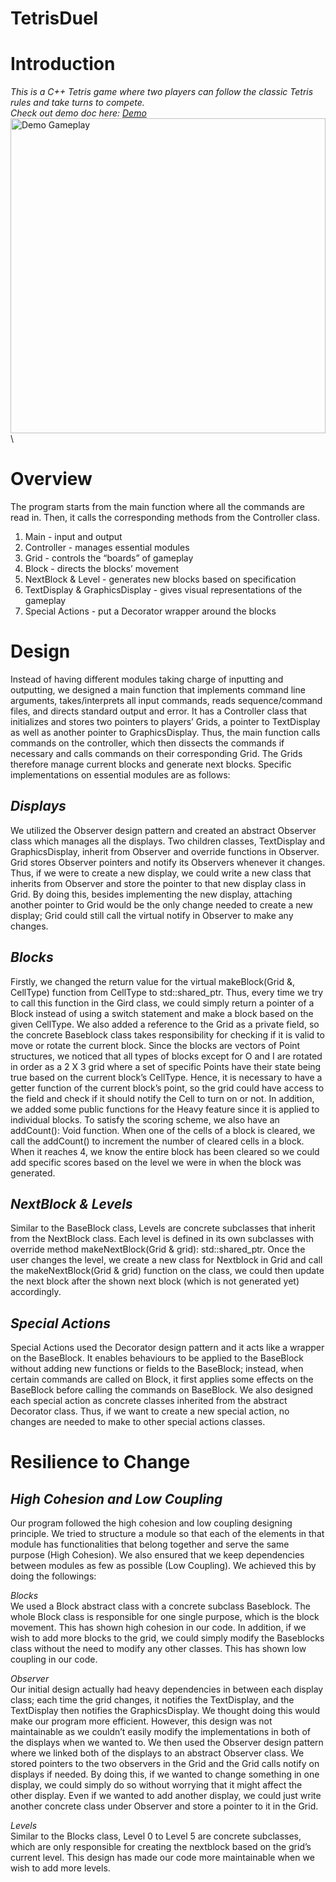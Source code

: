 
# TetrisDuel

# Introduction
*This is a C++ Tetris game where two players can follow the classic Tetris rules and take turns to compete.* \
*Check out demo doc here: [Demo](https://github.com/ChengyuJin/Biquadris/files/9595888/Demo.1.pdf)*
<img width="504" alt="Demo Gameplay" src="https://user-images.githubusercontent.com/85118325/190941889-b3c4eb75-134a-4edf-9900-bec44808edf5.png">\

# Overview
The program starts from the main function where all the commands are read in. Then, it calls the corresponding methods from the Controller class.  

1. Main - input and output
2. Controller - manages essential modules
3. Grid - controls the “boards” of gameplay
4. Block - directs the blocks’ movement
5. NextBlock & Level -  generates new blocks based on specification
6. TextDisplay & GraphicsDisplay - gives visual representations of the gameplay 
7. Special Actions - put a Decorator wrapper around the blocks


# Design
Instead of having different modules taking charge of inputting and outputting, we designed a main function that implements command line arguments, takes/interprets all input commands, reads sequence/command files, and directs standard output and error. It has a Controller class that initializes and stores two pointers to players’ Grids, a pointer to TextDisplay as well as another pointer to GraphicsDisplay. Thus, the main function calls commands on the controller, which then dissects the commands if necessary and calls commands on their corresponding Grid. The Grids therefore manage current blocks and generate next blocks. Specific implementations on essential modules are as follows:

## *Displays*
We utilized the Observer design pattern and created an abstract Observer class which manages all the displays. Two children classes, TextDisplay and GraphicsDisplay, inherit from Observer and override functions in Observer. Grid stores Observer pointers and notify its Observers whenever it changes. 
Thus, if we were to create a new display, we could write a new class that inherits from Observer and store the pointer to that new display class in Grid. By doing this, besides implementing the new display, attaching another pointer to Grid would be the only change needed to create a new display; Grid could still call the virtual notify in Observer to make any changes.


## *Blocks*
Firstly, we changed the return value for the virtual makeBlock(Grid &, CellType) function from CellType to std::shared_ptr<Block>. Thus, every time we try to call this function in the Gird class, we could simply return a pointer of a Block instead of using a switch statement and make a block based on the given CellType.
We also added a reference to the Grid as a private field, so the concrete Baseblock class takes responsibility for checking if it is valid to move or rotate the current block. Since the blocks are vectors of Point structures, we noticed that all types of blocks except for O and I are rotated in order as a 2 X 3 grid where a set of specific Points have their state being true based on the current block’s CellType. Hence, it is necessary to have a getter function of the current block’s point, so the grid could have access to the field and check if it should notify the Cell to turn on or not.
In addition, we added some public functions for the Heavy feature since it is applied to individual blocks. To satisfy the scoring scheme, we also have an addCount(): Void function. When one of the cells of a block is cleared, we call the addCount() to increment the number of cleared cells in a block. When it reaches 4, we know the entire block has been cleared so we could add specific scores based on the level we were in when the block was generated. 

## *NextBlock & Levels*
Similar to the BaseBlock class, Levels are concrete subclasses that inherit from the NextBlock class. Each level is defined in its own subclasses with override method makeNextBlock(Grid & grid): std::shared_ptr<Block>. Once the user changes the level, we create a new class for Nextblock in Grid and call the makeNextBlock(Grid & grid) function on the class, we could then update the next block after the shown next block (which is not generated yet) accordingly.

## *Special Actions*
Special Actions used the Decorator design pattern and it acts like a wrapper on the BaseBlock. It enables behaviours to be applied to the BaseBlock without adding new functions or fields to the BaseBlock; instead, when certain commands are called on Block, it first applies some effects on the BaseBlock before calling the commands on BaseBlock.
We also designed each special action as concrete classes inherited from the abstract Decorator class. Thus, if we want to create a new special action, no changes are needed to make to other special actions classes.

# Resilience to Change
## *High Cohesion and Low Coupling*
Our program followed the high cohesion and low coupling designing principle. We tried to structure a module so that each of the elements in that module has functionalities that belong together and serve the same purpose (High Cohesion). We also ensured that we keep dependencies between modules as few as possible (Low Coupling). We achieved this by doing the followings:

*Blocks* \
We used a Block abstract class with a concrete subclass Baseblock. The whole Block class is responsible for one single purpose, which is the block movement. This has shown high cohesion in our code. In addition, if we wish to add more blocks to the grid, we could simply modify the Baseblocks class without the need to modify any other classes. This has shown low coupling in our code. 

*Observer* \
Our initial design actually had heavy dependencies in between each display class; each time the grid changes, it notifies the TextDisplay, and the TextDisplay then notifies the GraphicsDisplay. We thought doing this would make our program more efficient. However, this design was not maintainable as we couldn’t easily modify the implementations in both of the displays when we wanted to. 
We then used the Observer design pattern where we linked both of the displays to an abstract Observer class. We stored pointers to the two observers in the Grid and the Grid calls notify on displays if needed. By doing this, if we wanted to change something in one display, we could simply do so without worrying that it might affect the other display. Even if we wanted to add another display, we could just write another concrete class under Observer and store a pointer to it in the Grid.

*Levels* \
Similar to the Blocks class, Level 0 to Level 5 are concrete subclasses, which are only responsible for creating the nextblock based on the grid’s current level. This design has made our code more maintainable when we wish to add more levels.
